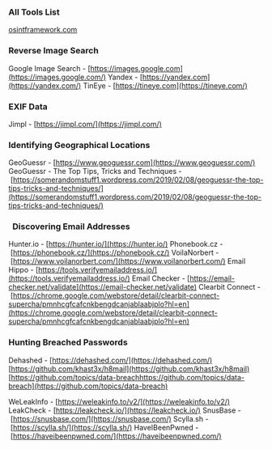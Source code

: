 ### All Tools List

[osintframework.com](https://osintframework.com/)

### Reverse Image Search

Google Image Search - [https://images.google.com](https://images.google.com/)
Yandex - [https://yandex.com](https://yandex.com/)
TinEye - [https://tineye.com](https://tineye.com/)

### EXIF Data

Jimpl - [https://jimpl.com/](https://jimpl.com/)

### Identifying Geographical Locations

GeoGuessr - [https://www.geoguessr.com](https://www.geoguessr.com/)
GeoGuessr - The Top Tips, Tricks and Techniques - [https://somerandomstuff1.wordpress.com/2019/02/08/geoguessr-the-top-tips-tricks-and-techniques/](https://somerandomstuff1.wordpress.com/2019/02/08/geoguessr-the-top-tips-tricks-and-techniques/)


###   Discovering Email Addresses

Hunter.io - [https://hunter.io/](https://hunter.io/)
Phonebook.cz - [https://phonebook.cz/](https://phonebook.cz/)
VoilaNorbert - [https://www.voilanorbert.com/](https://www.voilanorbert.com/)
Email Hippo - [https://tools.verifyemailaddress.io/](https://tools.verifyemailaddress.io/)
Email Checker - [https://email-checker.net/validate](https://email-checker.net/validate)
Clearbit Connect - [https://chrome.google.com/webstore/detail/clearbit-connect-supercha/pmnhcgfcafcnkbengdcanjablaabjplo?hl=en](https://chrome.google.com/webstore/detail/clearbit-connect-supercha/pmnhcgfcafcnkbengdcanjablaabjplo?hl=en)

### Hunting Breached Passwords

Dehashed - [https://dehashed.com/](https://dehashed.com/)
[https://github.com/khast3x/h8mail](https://github.com/khast3x/h8mail)
[https://github.com/topics/data-breachhttps://github.com/topics/data-breach](https://github.com/topics/data-breach)

WeLeakInfo - [https://weleakinfo.to/v2/](https://weleakinfo.to/v2/)
LeakCheck - [https://leakcheck.io/](https://leakcheck.io/)
SnusBase - [https://snusbase.com/](https://snusbase.com/)
Scylla.sh - [https://scylla.sh/](https://scylla.sh/)
HaveIBeenPwned - [https://haveibeenpwned.com/](https://haveibeenpwned.com/)




